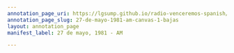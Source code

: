 ```yaml
---
annotation_page_uri: https://lgsump.github.io/radio-venceremos-spanish/annotations/27-de-mayo-1981-am-canvas-1-bajas.json
annotation_page_slug: 27-de-mayo-1981-am-canvas-1-bajas
layout: annotation_page
manifest_label: 27 de mayo, 1981 - AM

---
```

